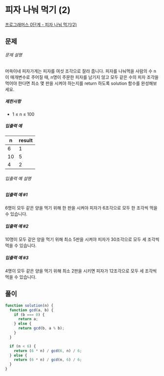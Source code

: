 # 피자 나눠 먹기 (2)

[프로그래머스 0단계 - 피자 나눠 먹기(2)](https://school.programmers.co.kr/learn/courses/30/lessons/120815)

## 문제

###### 문제 설명

머쓱이네 피자가게는 피자를 여섯 조각으로 잘라 줍니다. 피자를 나눠먹을 사람의 수 n이 매개변수로 주어질 때, n명이 주문한 피자를 남기지 않고 모두 같은 수의 피자 조각을 먹어야 한다면 최소 몇 판을 시켜야 하는지를 return 하도록 solution 함수를 완성해보세요.

##### 제한사항

- 1 ≤ n ≤ 100

##### 입출력 예

| n   | result |
| --- | ------ |
| 6   | 1      |
| 10  | 5      |
| 4   | 2      |

###### 입출력 예 설명

##### 입출력 예 #1

6명이 모두 같은 양을 먹기 위해 한 판을 시켜야 피자가 6조각으로 모두 한 조각씩 먹을 수 있습니다.

##### 입출력 예 #2

10명이 모두 같은 양을 먹기 위해 최소 5판을 시켜야 피자가 30조각으로 모두 세 조각씩 먹을 수 있습니다.

##### 입출력 예 #3

4명이 모두 같은 양을 먹기 위해 최소 2판을 시키면 피자가 12조각으로 모두 세 조각씩 먹을 수 있습니다.

## 풀이

```javascript
function solution(n) {
  function gcd(a, b) {
    if (b === 0) {
      return a;
    } else {
      return gcd(b, a % b);
    }
  }

  if (n < 6) {
    return (6 * n) / gcd(6, n) / 6;
  } else {
    return (6 * n) / gcd(n, 6) / 6;
  }
}
```
